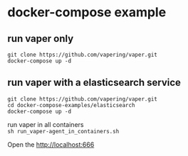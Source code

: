 # docker-compose example


## run vaper only

```shell
git clone https://github.com/vapering/vaper.git
docker-compose up -d
```

## run vaper with a elasticsearch service

`git clone https://github.com/vapering/vaper.git`  
`cd docker-compose-examples/elasticsearch`  
`docker-compose up -d`

run vaper in all containers  
`sh run_vaper-agent_in_containers.sh`


Open the [http://localhost:666](http://localhost:666)


